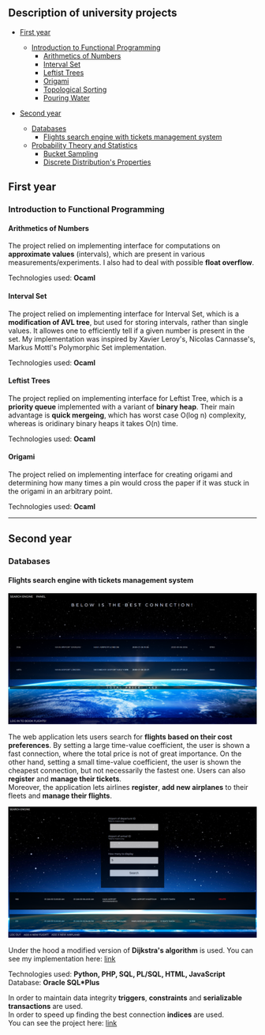 ## Description of university projects

- [First year](#firstyear)
  - [Introduction to Functional Programming](#Introduction-to-Functional-Programming)
    - [Arithmetics of Numbers](#Arithmetics-of-Numbers)
    - [Interval Set](#Interval-Set)
    - [Leftist Trees](#Leftist-Trees)
    - [Origami](#Origami)
    - [Topological Sorting](#ts)
    - [Pouring Water](#pw)
 
- [Second year](#secondyear)
  - [Databases](#Databases)
    - [Flights search engine with tickets management system](#Flights-search-engine-with-tickets-management-system)
  - [Probability Theory and Statistics](#rpis)
    - [Bucket Sampling](#bs)
    - [Discrete Distribution's Properties](#dd)
    
## First year
### Introduction to Functional Programming
#### Arithmetics of Numbers
The project relied on implementing interface for computations on <b>approximate values</b> (intervals), which are present in various measurements/experiments. I also had to deal with possible <b>float overflow</b>.

Technologies used: <b>Ocaml</b>

#### Interval Set
The project relied on implementing interface for Interval Set, which is a <b>modification of AVL tree</b>, but used for storing intervals, rather than single values. It allowes one to efficiently tell if a given number is present in the set. My implementation was inspired by Xavier Leroy's, Nicolas Cannasse's, Markus Mottl's Polymorphic Set implementation.

Technologies used: <b>Ocaml</b>

#### Leftist Trees
The project replied on implementing interface for Leftist Tree, which is a <b>priority queue</b> implemented with a variant of <b>binary heap</b>. Their main advantage is <b>quick mergeing</b>, which has worst case O(log n) complexity, whereas is oridinary binary heaps it takes O(n) time.

Technologies used: <b>Ocaml</b>

#### Origami
The project relied on implementing interface for creating origami and determining how many times a pin would cross the paper if it was stuck in the origami in an arbitrary point.

Technologies used: <b>Ocaml</b>

<hr>
    
## Second year
### Databases
#### Flights search engine with tickets management system
  <img src='https://github.com/olafplacha/MIMUW/blob/main/Second_Year/Databases/Project/doc/result.png'/>

The web application lets users search for <b>flights based on their cost preferences</b>. By setting a large time-value coefficient, the user is shown a fast connection, where the total price is not of great importance. On the other hand, setting a small time-value coefficient, the user is shown the cheapest connection, but not necessarily the fastest one. Users can also <b>register</b> and <b>manage their tickets</b>.<br/>
Moreover, the application lets airlines <b>register</b>, <b>add new airplanes</b> to their fleets and <b>manage their flights</b>.

<img src='https://github.com/olafplacha/MIMUW/blob/main/Second_Year/Databases/Project/doc/airlinePanel.png'/>

Under the hood a modified version of <b>Dijkstra's algorithm</b> is used. You can see my implementation here: [link](https://github.com/olafplacha/MIMUW/blob/main/Second_Year/Databases/Project/algorithm/dijkstra.py)

Technologies used: <b>Python, PHP, SQL, PL/SQL, HTML, JavaScript</b><br/>
Database: <b>Oracle SQL*Plus</b>

In order to maintain data integrity <b>triggers</b>, <b>constraints</b> and <b>serializable transactions</b> are used.<br/>
In order to speed up finding the best connection <b>indices</b> are used.<br/>
You can see the project here: [link](https://students.mimuw.edu.pl/~op429584/project/)
